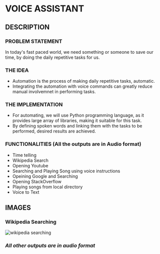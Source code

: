 # VOICE ASSISTANT

## DESCRIPTION

### PROBLEM STATEMENT
 In today's fast paced world, we need something or someone to save our time, by doing the daily repetitive tasks for us. 
 
 ### THE IDEA
 - Automation is the process of making daily repetitive tasks, automatic.
 - Integrating the automation with voice commands can greatly reduce manual involvemnet in performing tasks.
 
 ### THE IMPLEMENTATION
 - For automating, we will use Python programming language, as it provides large array of libraries, making it suitable for this task.
 - By defining spoken words and linking them with the tasks to be performed, desired results are achieved.

### FUNCTIONALITIES (All the outputs are in Audio format)
 - Time telling
 - Wikipedia Search
 - Opening Youtube
 - Searching and Playing Song using voice instructions
 - Opeining Google and Searching
 - Opening StackOverflow
 - Playing songs from local directory
 - Voice to Text

## IMAGES
### Wikipedia Searching
![wikipedia searching](https://user-images.githubusercontent.com/65504875/148657166-361d9e93-3495-4ec5-91fb-77b802edb02a.jpg)

### *All other outputs are in audio format*
